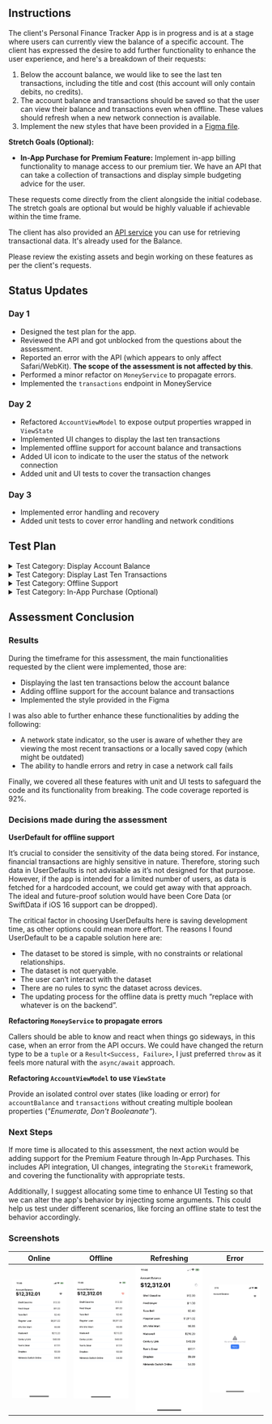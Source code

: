## Instructions

The client's Personal Finance Tracker App is in progress and is at a stage where users can currently view the balance of a specific account. The client has expressed the desire to add further functionality to enhance the user experience, and here's a breakdown of their requests:

1. Below the account balance, we would like to see the last ten transactions, including the title and cost (this account will only contain debits, no credits).
2. The account balance and transactions should be saved so that the user can view their balance and transactions even when offline. These values should refresh when a new network connection is available.
3. Implement the new styles that have been provided in a [Figma file](https://www.figma.com/file/gc7NONoPrghg2sVwItLu6f/Formula-Money?type=design&node-id=1%3A2&mode=design&t=jayHJnsOxRog2r49-1).

**Stretch Goals (Optional):**
- **In-App Purchase for Premium Feature:** Implement in-app billing functionality to manage access to our premium tier. We have an API that can take a collection of transactions and display simple budgeting advice for the user.

These requests come directly from the client alongside the initial codebase. The stretch goals are optional but would be highly valuable if achievable within the time frame.

The client has also provided an [API service](https://8kq890lk50.execute-api.us-east-1.amazonaws.com/prd/api) you can use for retrieving transactional data. It's already used for the Balance.

Please review the existing assets and begin working on these features as per the client's requests.

## Status Updates

### Day 1
- Designed the test plan for the app.
- Reviewed the API and got unblocked from the questions about the assessment.
- Reported an error with the API (which appears to only affect Safari/WebKit). **The scope of the assessment is not affected by this**.
- Performed a minor refactor on `MoneyService` to propagate errors.
- Implemented the `transactions` endpoint in MoneyService

### Day 2
- Refactored `AccountViewModel` to expose output properties wrapped in `ViewState`
- Implemented UI changes to display the last ten transactions
- Implemented offline support for account balance and transactions
- Added UI icon to indicate to the user the status of the network connection
- Added unit and UI tests to cover the transaction changes

### Day 3
- Implemented error handling and recovery
- Added unit tests to cover error handling and network conditions

## Test Plan

<details>
<summary>Test Category: Display Account Balance</summary>

- **Fetch Account Balance Successfully**
    - Test that the API call fetches the account balance correctly. ✅
    - Verify that the balance is displayed in the UI. ✅
- **Fetch Account Balance Failure**
    - Simulate an API failure scenario. ✅
    - Test if the app gracefully handles API failures (e.g., by displaying an error message). ✅
- **Offline Account Balance**
    - Test if the app correctly retrieves and displays the last saved account balance when offline. ✅

</details>

<details>
<summary>Test Category: Display Last Ten Transactions</summary>

- **Fetch Last Ten Transactions Successfully**
    - Test that the API call fetches the last 10 transactions correctly. ✅
    - Verify that the transactions are displayed in the UI. ✅
- **Fetch Transactions Failure**
    - Simulate an API failure scenario. ✅
    - Test if the app handles this gracefully (e.g., by displaying an error message). ✅
- **Offline Transactions**
    - Test if the app correctly retrieves and displays the last saved transactions when offline. ✅
- **Empty Transactions List**
    - Test how the app handles an empty transactions list. ✅

</details>

<details>
<summary>Test Category: Offline Support</summary>

- **Save Account Balance Offline**
    - Test if the account balance is saved correctly for offline access. ✅
- **Save Transactions Offline**
    - Test if the last 10 transactions are saved correctly for offline access. ✅
- **Network Reconnection**
    - Test if the app refreshes the data when network connection is restored. ✅
- **Stale Data Indicator**
    - Test if the app correctly displays an indicator for stale data when offline. ✅

</details>

<details>
<summary>Test Category: In-App Purchase (Optional)</summary>

- **In-App Purchase Success**
    - Test successful in-app purchase flow. ⭕️
- **In-App Purchase Failure**
    - Test failure scenarios for in-app purchase. ⭕️
- **Premium Features Accessibility**
    - Test if premium features are accessible only after a successful in-app purchase. ⭕️

</details>

## Assessment Conclusion

### Results
During the timeframe for this assessment, the main functionalities requested by the client were implemented, those are:
- Displaying the last ten transactions below the account balance
- Adding offline support for the account balance and transactions
- Implemented the style provided in the Figma

I was also able to further enhance these functionalities by adding the following:
- A network state indicator, so the user is aware of whether they are viewing the most recent transactions or a locally saved copy (which might be outdated)
- The ability to handle errors and retry in case a network call fails

Finally, we covered all these features with unit and UI tests to safeguard the code and its functionality from breaking. The code coverage reported is 92%.

### Decisions made during the assessment

**UserDefault for offline support**

It’s crucial to consider the sensitivity of the data being stored. For instance, financial transactions are highly sensitive in nature. Therefore, storing such data in UserDefaults is not advisable as it’s not designed for that purpose. However, if the app is intended for a limited number of users, as data is fetched for a hardcoded account, we could get away with that approach. The ideal and future-proof solution would have been Core Data (or SwiftData if iOS 16 support can be dropped).

The critical factor in choosing UserDefaults here is saving development time, as other options could mean more effort. The reasons I found UserDefault to be a capable solution here are:
- The dataset to be stored is simple, with no constraints or relational relationships.
- The dataset is not queryable.
- The user can’t interact with the dataset
- There are no rules to sync the dataset across devices.
- The updating process for the offline data is pretty much “replace with whatever is on the backend”.

**Refactoring `MoneyService` to propagate errors**

Callers should be able to know and react when things go sideways, in this case, when an error from the API occurs. We could have changed the return type to be a `tuple` or a `Result<Success, Failure>`, I just preferred `throw` as it feels more natural with the `async/await` approach.

**Refactoring `AccountViewModel` to use `ViewState`**

Provide an isolated control over states (like loading or error) for `accountBalance` and `transactions` without creating multiple boolean properties (_"Enumerate, Don't Booleanate"_).

### Next Steps
If more time is allocated to this assessment, the next action would be adding support for the Premium Feature through In-App Purchases. This includes API integration, UI changes, integrating the `StoreKit` framework, and covering the functionality with appropriate tests.

Additionally, I suggest allocating some time to enhance UI Testing so that we can alter the app's behavior by injecting some arguments. This could help us test under different scenarios, like forcing an offline state to test the behavior accordingly.

### Screenshots

| Online | Offline | Refreshing | Error |
| ------ | ------- | ---------- | ----- |
| ![online-state][] | ![offline-state][] | ![refreshing-state][] | ![error-state][] |

<!-- screenshot files -->
[online-state]: Screenshots/online-state.png
[offline-state]: Screenshots/offline-state.png
[refreshing-state]: Screenshots/refreshing-state.png
[error-state]: Screenshots/error-state.png